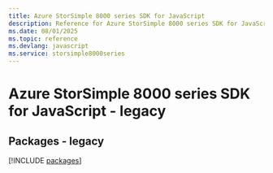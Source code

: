 ```yaml
---
title: Azure StorSimple 8000 series SDK for JavaScript
description: Reference for Azure StorSimple 8000 series SDK for JavaScript
ms.date: 08/01/2025
ms.topic: reference
ms.devlang: javascript
ms.service: storsimple8000series
---
```

# Azure StorSimple 8000 series SDK for JavaScript - legacy
## Packages - legacy
[!INCLUDE [packages](storsimple-8000-series-index.md)]